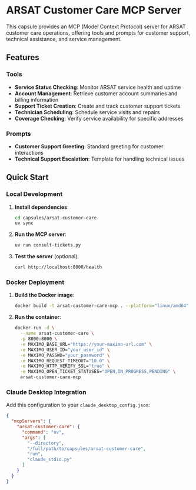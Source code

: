 # ARSAT Customer Care MCP Server

This capsule provides an MCP (Model Context Protocol) server for ARSAT customer care operations, offering tools and prompts for customer support, technical assistance, and service management.

## Features

### Tools

- **Service Status Checking**: Monitor ARSAT service health and uptime
- **Account Management**: Retrieve customer account summaries and billing information
- **Support Ticket Creation**: Create and track customer support tickets
- **Technician Scheduling**: Schedule service visits and repairs
- **Coverage Checking**: Verify service availability for specific addresses

### Prompts

- **Customer Support Greeting**: Standard greeting for customer interactions
- **Technical Support Escalation**: Template for handling technical issues

## Quick Start

### Local Development

1. **Install dependencies**:

   ```bash
   cd capsules/arsat-customer-care
   uv sync
   ```

2. **Run the MCP server**:

   ```bash
   uv run consult-tickets.py
   ```

3. **Test the server** (optional):
   ```bash
   curl http://localhost:8000/health
   ```

### Docker Deployment

1. **Build the Docker image**:

   ```bash
   docker build -t arsat-customer-care-mcp . --platform="linux/amd64"
   ```

2. **Run the container**:
   ```bash
   docker run -d \
     --name arsat-customer-care \
     -p 8000:8000 \
     -e MAXIMO_BASE_URL="https://your-maximo-url.com" \
     -e MAXIMO_USER_ID="your_user_id" \
     -e MAXIMO_PASSWD="your_password" \
     -e MAXIMO_REQUEST_TIMEOUT="10.0" \
     -e MAXIMO_HTTP_VERIFY_SSL="true" \
     -e MAXIMO_OPEN_TICKET_STATUSES="OPEN,IN_PROGRESS,PENDING" \
     arsat-customer-care-mcp
   ```

### Claude Desktop Integration

Add this configuration to your `claude_desktop_config.json`:

```json
{
  "mcpServers": {
    "arsat-customer-care": {
      "command": "uv",
      "args": [
        "--directory",
        "/full/path/to/capsules/arsat-customer-care",
        "run",
        "claude_stdio.py"
      ]
    }
  }
}
```
